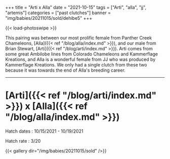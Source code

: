 +++
title = "Arti x Alla"
date = "2021-10-15"
tags = ["Arti", "alla", "jj", "artemis"]
categories = ["past clutches"]
banner = "img/babies/20211015/sold/dehibe5"
+++

{{< load-photoswipe >}}

This pairing was between our most prolific female from Panther Creek Chameleons, [Alla]({{< ref "/blog/alla/index.md" >}}), and our male from Brian Stewart, [Arti]({{< ref "/blog/arti/index.md" >}}). Arti comes from some great Ambilobe lines from Colorado Chameleons and Kammerflage Kreations, and Alla is a wonderful female from JJ who was produced by Kammerflage Kreations. We only had a single clutch from these two because it was towards the end of Alla's breeding career.

---

# [Arti]({{< ref "/blog/arti/index.md" >}}) x [Alla]({{< ref "/blog/alla/index.md" >}})

Hatch dates
: 10/15/2021 - 10/19/2021

Hatch rate
: 3/20

{{< gallery dir="/img/babies/20211015/sold" />}}